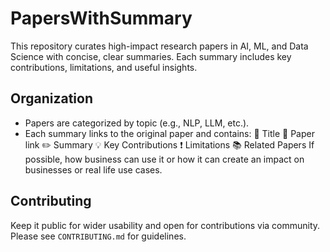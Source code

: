 # PapersWithSummary

This repository curates high-impact research papers in AI, ML, and Data Science with concise, clear summaries. Each summary includes key contributions, limitations, and useful insights.

## Organization
- Papers are categorized by topic (e.g., NLP, LLM, etc.). 
- Each summary links to the original paper and contains:
📌 Title
📎 Paper link
✏️ Summary
💡 Key Contributions
❗ Limitations
📚 Related Papers
If possible, how business can use it or how it can create an impact on businesses or real life use cases.

## Contributing
Keep it public for wider usability and open for contributions via community. Please see `CONTRIBUTING.md` for guidelines.
